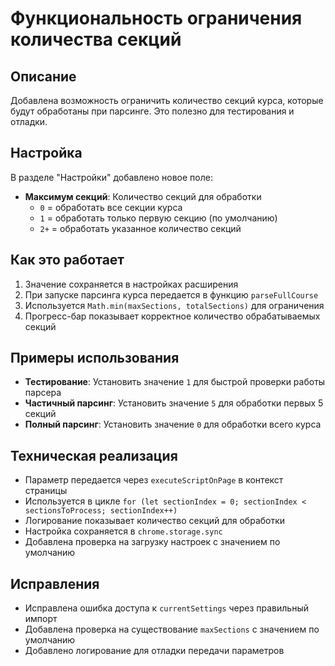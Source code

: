 # Функциональность ограничения количества секций

## Описание
Добавлена возможность ограничить количество секций курса, которые будут обработаны при парсинге. Это полезно для тестирования и отладки.

## Настройка
В разделе "Настройки" добавлено новое поле:
- **Максимум секций**: Количество секций для обработки
  - `0` = обработать все секции курса
  - `1` = обработать только первую секцию (по умолчанию)
  - `2+` = обработать указанное количество секций

## Как это работает
1. Значение сохраняется в настройках расширения
2. При запуске парсинга курса передается в функцию `parseFullCourse`
3. Используется `Math.min(maxSections, totalSections)` для ограничения
4. Прогресс-бар показывает корректное количество обрабатываемых секций

## Примеры использования
- **Тестирование**: Установить значение `1` для быстрой проверки работы парсера
- **Частичный парсинг**: Установить значение `5` для обработки первых 5 секций
- **Полный парсинг**: Установить значение `0` для обработки всего курса

## Техническая реализация
- Параметр передается через `executeScriptOnPage` в контекст страницы
- Используется в цикле `for (let sectionIndex = 0; sectionIndex < sectionsToProcess; sectionIndex++)`
- Логирование показывает количество секций для обработки
- Настройка сохраняется в `chrome.storage.sync`
- Добавлена проверка на загрузку настроек с значением по умолчанию

## Исправления
- Исправлена ошибка доступа к `currentSettings` через правильный импорт
- Добавлена проверка на существование `maxSections` с значением по умолчанию
- Добавлено логирование для отладки передачи параметров

